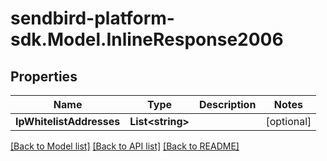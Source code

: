 
# sendbird-platform-sdk.Model.InlineResponse2006

## Properties

Name | Type | Description | Notes
------------ | ------------- | ------------- | -------------
**IpWhitelistAddresses** | **List&lt;string&gt;** |  | [optional] 

[[Back to Model list]](../README.md#documentation-for-models)
[[Back to API list]](../README.md#documentation-for-api-endpoints)
[[Back to README]](../README.md)

